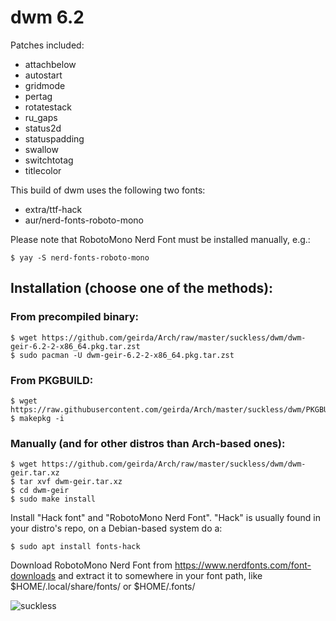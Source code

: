 # dwm 6.2

Patches included:

* attachbelow
* autostart
* gridmode
* pertag
* rotatestack
* ru_gaps
* status2d
* statuspadding
* swallow
* switchtotag
* titlecolor

This build of dwm uses the following two fonts:

* extra/ttf-hack
* aur/nerd-fonts-roboto-mono

Please note that RobotoMono Nerd Font must be installed manually, e.g.:

	$ yay -S nerd-fonts-roboto-mono

## Installation (choose one of the methods):

### From precompiled binary:

	$ wget https://github.com/geirda/Arch/raw/master/suckless/dwm/dwm-geir-6.2-2-x86_64.pkg.tar.zst
	$ sudo pacman -U dwm-geir-6.2-2-x86_64.pkg.tar.zst

### From PKGBUILD:

	$ wget https://raw.githubusercontent.com/geirda/Arch/master/suckless/dwm/PKGBUILD
	$ makepkg -i

### Manually (and for other distros than Arch-based ones):

	$ wget https://github.com/geirda/Arch/raw/master/suckless/dwm/dwm-geir.tar.xz
	$ tar xvf dwm-geir.tar.xz
	$ cd dwm-geir
	$ sudo make install

Install "Hack font" and "RobotoMono Nerd Font". "Hack" is usually found in your distro's repo, on a Debian-based system do a:

	$ sudo apt install fonts-hack

Download RobotoMono Nerd Font from https://www.nerdfonts.com/font-downloads and extract it to somewhere in your font path, like $HOME/.local/share/fonts/ or $HOME/.fonts/

![suckless](https://raw.githubusercontent.com/geirda/Arch/master/suckless/suckless.png)
